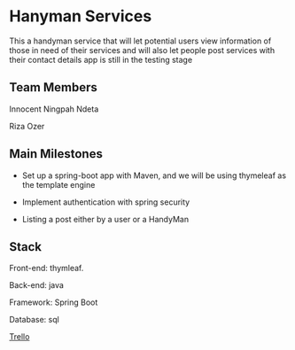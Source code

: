 # Hanyman Services

This a handyman service that will let potential users view information of those in need of their services and
will also let people post services with their contact details app is still in the testing stage

## Team Members

Innocent Ningpah Ndeta

Riza Ozer

## Main Milestones

- Set up a spring-boot app with Maven, and we will be using thymeleaf as the template engine

- Implement authentication with spring security

- Listing a post either by a user or a HandyMan

## Stack

Front-end: thymleaf.

Back-end: java

Framework: Spring Boot

Database: sql

[Trello](https://trello.com/invite/b/DG9u0Zgo/ATTIa816caae9cf6a4d64e3b841dfd9fa6eb21D379DE/handiee)
